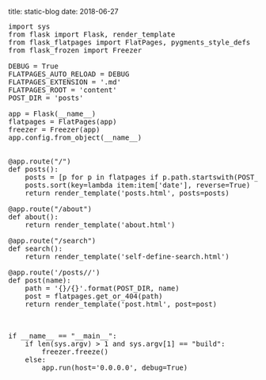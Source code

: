 title: static-blog
date: 2018-06-27

<pre>
import sys
from flask import Flask, render_template
from flask_flatpages import FlatPages, pygments_style_defs
from flask_frozen import Freezer

DEBUG = True
FLATPAGES_AUTO_RELOAD = DEBUG
FLATPAGES_EXTENSION = '.md'
FLATPAGES_ROOT = 'content'
POST_DIR = 'posts'

app = Flask(__name__)
flatpages = FlatPages(app)
freezer = Freezer(app)
app.config.from_object(__name__)


@app.route("/")
def posts():
    posts = [p for p in flatpages if p.path.startswith(POST_DIR)]
    posts.sort(key=lambda item:item['date'], reverse=True)
    return render_template('posts.html', posts=posts)

@app.route("/about")
def about():
    return render_template('about.html')

@app.route("/search")
def search():
    return render_template('self-define-search.html')

@app.route('/posts/<name>/')
def post(name):
    path = '{}/{}'.format(POST_DIR, name)
    post = flatpages.get_or_404(path)
    return render_template('post.html', post=post)



if __name__ == "__main__":
    if len(sys.argv) > 1 and sys.argv[1] == "build":
        freezer.freeze()
    else:
        app.run(host='0.0.0.0', debug=True)
</pre>